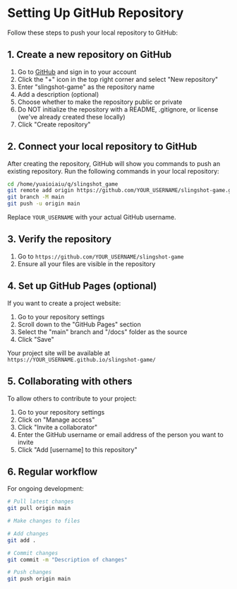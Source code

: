 # Setting Up GitHub Repository

Follow these steps to push your local repository to GitHub:

## 1. Create a new repository on GitHub

1. Go to [GitHub](https://github.com/) and sign in to your account
2. Click the "+" icon in the top right corner and select "New repository"
3. Enter "slingshot-game" as the repository name
4. Add a description (optional)
5. Choose whether to make the repository public or private
6. Do NOT initialize the repository with a README, .gitignore, or license (we've already created these locally)
7. Click "Create repository"

## 2. Connect your local repository to GitHub

After creating the repository, GitHub will show you commands to push an existing repository. Run the following commands in your local repository:

```bash
cd /home/yuaioiaiu/q/slingshot_game
git remote add origin https://github.com/YOUR_USERNAME/slingshot-game.git
git branch -M main
git push -u origin main
```

Replace `YOUR_USERNAME` with your actual GitHub username.

## 3. Verify the repository

1. Go to `https://github.com/YOUR_USERNAME/slingshot-game`
2. Ensure all your files are visible in the repository

## 4. Set up GitHub Pages (optional)

If you want to create a project website:

1. Go to your repository settings
2. Scroll down to the "GitHub Pages" section
3. Select the "main" branch and "/docs" folder as the source
4. Click "Save"

Your project site will be available at `https://YOUR_USERNAME.github.io/slingshot-game/`

## 5. Collaborating with others

To allow others to contribute to your project:

1. Go to your repository settings
2. Click on "Manage access"
3. Click "Invite a collaborator"
4. Enter the GitHub username or email address of the person you want to invite
5. Click "Add [username] to this repository"

## 6. Regular workflow

For ongoing development:

```bash
# Pull latest changes
git pull origin main

# Make changes to files

# Add changes
git add .

# Commit changes
git commit -m "Description of changes"

# Push changes
git push origin main
```
